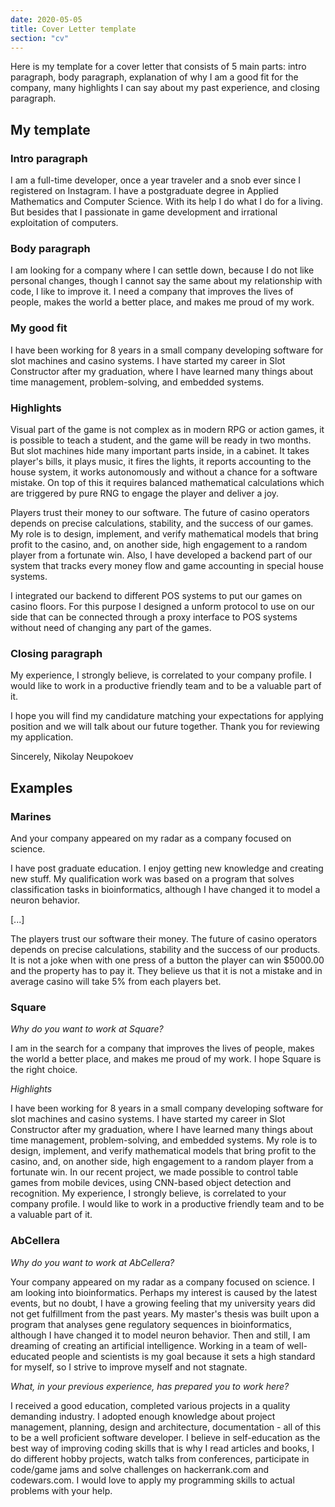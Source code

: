 ```yaml
---
date: 2020-05-05
title: Cover Letter template
section: "cv"
---
```


Here is my template for a cover letter that consists of 5 main parts: intro paragraph, body paragraph, explanation of why I am a good fit for the company, many highlights I can say about my past experience, and closing paragraph.

## My template

### Intro paragraph

I am a full-time developer, once a year traveler and a snob ever since I registered on Instagram. I have a postgraduate degree in Applied Mathematics and Computer Science. With its help I do what I do for a living. But besides that I passionate in game development and irrational exploitation of computers.


### Body paragraph

I am looking for a company where I can settle down, because I do not like personal changes, though I cannot say the same about my relationship with code, I like to improve it. I need a company that improves the lives of people, makes the world a better place, and makes me proud of my work. 


### My good fit

I have been working for 8 years in a small company developing software for slot machines and casino systems. I have started my career in Slot Constructor after my graduation, where I have learned many things about time management, problem-solving, and embedded systems.


### Highlights

Visual part of the game is not complex as in modern RPG or action games, it is possible to teach a student, and the game will be ready in two months. But slot machines hide many important parts inside, in a cabinet. It takes player's bills, it plays music, it fires the lights, it reports accounting to the house system, it works autonomously and without a chance for a software mistake. On top of this it requires balanced mathematical calculations which are triggered by pure RNG to engage the player and deliver a joy.

Players trust their money to our software. The future of casino operators depends on precise calculations, stability, and the success of our games. My role is to design, implement, and verify mathematical models that bring profit to the casino, and, on another side, high engagement to a random player from a fortunate win. Also, I have developed a backend part of our system that tracks every money flow and game accounting in special house systems. 

I integrated our backend to different POS systems to put our games on casino floors. For this purpose I designed a unform protocol to use on our side that can be connected through a proxy interface to POS systems without need of changing any part of the games.


### Closing paragraph

My experience, I strongly believe, is correlated to your company profile. I would like to work in a productive friendly team and to be a valuable part of it.

I hope you will find my candidature matching your expectations for applying position and we will talk about our future together. Thank you for reviewing my application.

Sincerely,
Nikolay Neupokoev


## Examples

### Marines

And your company appeared on my radar as a company focused on science. 

I have post graduate education. I enjoy getting new knowledge and creating new stuff. My qualification work was based on a program that solves classification tasks in bioinformatics, although I have changed it to model a neuron behavior.

[...]

The players trust our software their money. The future of casino operators depends on precise calculations, stability and the success of our products. It is not a joke when with one press of a button the player can win $5000.00 and the property has to pay it. They believe us that it is not a mistake and in average casino will take 5% from each players bet.


### Square

*Why do you want to work at Square?*

I am in the search for a company that improves the lives of people, makes the world a better place, and makes me proud of my work. I hope Square is the right choice.

*Highlights*

I have been working for 8 years in a small company developing software for slot machines and casino systems. I have started my career in Slot Constructor after my graduation, where I have learned many things about time management, problem-solving, and embedded systems. My role is to design, implement, and verify mathematical models that bring profit to the casino, and, on another side, high engagement to a random player from a fortunate win. In our recent project, we made possible to control table games from mobile devices, using CNN-based object detection and recognition. My experience, I strongly believe, is correlated to your company profile. I would like to work in a productive friendly team and to be a valuable part of it.




### AbCellera

*Why do you want to work at AbCellera?*

Your company appeared on my radar as a company focused on science. I am looking into bioinformatics. Perhaps my interest is caused by the latest events, but no doubt, I have a growing feeling that my university years did not get fulfillment from the past years. My master's thesis was built upon a program that analyses gene regulatory sequences in bioinformatics, although I have changed it to model neuron behavior. Then and still, I am dreaming of creating an artificial intelligence. Working in a team of well-educated people and scientists is my goal because it sets a high standard for myself, so I strive to improve myself and not stagnate.

*What, in your previous experience, has prepared you to work here?*

I received a good education, completed various projects in a quality demanding industry. I adopted enough knowledge about project management, planning, design and architecture, documentation - all of this to be a well proficient software developer. I believe in self-education as the best way of improving coding skills that is why I read articles and books, I do different hobby projects, watch talks from conferences, participate in code/game jams and solve challenges on hackerrank.com and codewars.com.
I would love to apply my programming skills to actual problems with your help.
